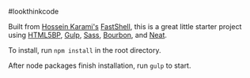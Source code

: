 #lookthinkcode

Built from [Hossein Karami's](https://github.com/HosseinKarami) [FastShell](https://github.com/HosseinKarami/fastshell),
this is a great little starter project using [HTML5BP](http://html5boilerplate.com/), [Gulp](http://gulpjs.com/), [Sass](http://gulpjs.com/), [Bourbon](http://bourbon.io/), and [Neat](http://neat.bourbon.io/).


To install, run `npm install` in the root directory.

After node packages finish installation, run `gulp` to start.
